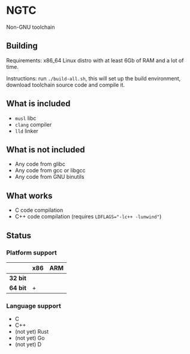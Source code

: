 # NGTC
Non-GNU toolchain

## Building

Requirements: x86_64 Linux distro with at least 6Gb of RAM and a lot of time.

Instructions: run `./build-all.sh`, this will set up the build environment, download toolchain source code and compile it.

## What is included

- `musl` libc
- `clang` compiler
- `lld` linker

## What is not included

- Any code from glibc
- Any code from gcc or libgcc
- Any code from GNU binutils

## What works

- C code compilation
- C++ code compilation (requires `LDFLAGS="-lc++ -lunwind"`)

## Status

### Platform support

|  | x86  | ARM |
| --- | --- | --- |
| **32 bit**  |  |  |
| **64 bit**  | + |  |

### Language support

- C
- C++
- (not yet) Rust
- (not yet) Go
- (not yet) D

